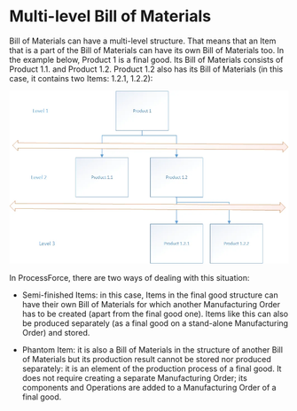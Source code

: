 # Multi-level Bill of Materials

Bill of Materials can have a multi-level structure. That means that an Item that is a part of the Bill of Materials can have its own Bill of Materials too. In the example below, Product 1 is a final good. Its Bill of Materials consists of Product 1.1. and Product 1.2. Product 1.2 also has its Bill of Materials (in this case, it contains two Items: 1.2.1, 1.2.2):

![Multi-level](./media/multi-level.webp)

In ProcessForce, there are two ways of dealing with this situation:

- Semi-finished Items: in this case, Items in the final good structure can have their own Bill of Materials for which another Manufacturing Order has to be created (apart from the final good one). Items like this can also be produced separately (as a final good on a stand-alone Manufacturing Order) and stored.

- Phantom Item:
  it is also a Bill of Materials in the structure of another Bill of Materials but its production result cannot be stored nor produced separately: it is an element of the production process of a final good. It does not require creating a separate Manufacturing Order; its components and Operations are added to a Manufacturing Order of a final good.
